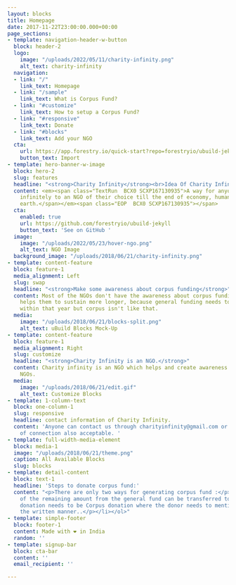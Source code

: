 ```yaml
---
layout: blocks
title: Homepage
date: 2017-11-22T23:00:00.000+00:00
page_sections:
- template: navigation-header-w-button
  block: header-2
  logo:
    image: "/uploads/2022/05/11/charity-infinity.png"
    alt_text: charity-infinity
  navigation:
  - link: "/"
    link_text: Homepage
  - link: "/sample"
    link_text: What is Corpus Fund?
  - link: "#customize"
    link_text: How to setup a Corpus Fund?
  - link: "#responsive"
    link_text: Donate
  - link: "#blocks"
    link_text: Add your NGO
  cta:
    url: https://app.forestry.io/quick-start?repo=forestryio/ubuild-jekyll&provider=github&engine=jekyll
    button_text: Import
- template: hero-banner-w-image
  block: hero-2
  slug: features
  headline: "<strong>Charity Infinity</strong><br>Idea Of Charity Infinity"
  content: <em><span class="TextRun  BCX0 SCXP167130935">A way for anyone to donate
    infinitely to an NGO of their choice till the end of economy, humanity, time and
    earth.</span></em><span class="EOP  BCX0 SCXP167130935">​</span>
  cta:
    enabled: true
    url: https://github.com/forestryio/ubuild-jekyll
    button_text: 'See on GitHub '
  image:
    image: "/uploads/2022/05/23/hover-ngo.png"
    alt_text: NGO Image
  background_image: "/uploads/2018/06/21/charity-infinity.png"
- template: content-feature
  block: feature-1
  media_alignment: Left
  slug: swap
  headline: "<strong>Make some awareness about corpus funding</strong>"
  content: Most of the NGOs don't have the awareness about corpus funding , that only
    helps them to sustain more longer, because general funding needs to be spent 85%
    within that year but corpus isn't like that.
  media:
    image: "/uploads/2018/06/21/blocks-split.png"
    alt_text: uBuild Blocks Mock-Up
- template: content-feature
  block: feature-1
  media_alignment: Right
  slug: customize
  headline: "<strong>Charity Infinity is an NGO.</strong>"
  content: Charity infinity is an NGO which helps and create awareness to all other
    NGOs.
  media:
    image: "/uploads/2018/06/21/edit.gif"
    alt_text: Customize Blocks
- template: 1-column-text
  block: one-column-1
  slug: responsive
  headline: contact information of Charity Infinity.
  content: 'Anyone can contact us through charityinfinity@gmail.com or any other mode
    of connection also acceptable. '
- template: full-width-media-element
  block: media-1
  image: "/uploads/2018/06/21/theme.png"
  caption: All Available Blocks
  slug: blocks
- template: detail-content
  block: text-1
  headline: 'Steps to donate corpus fund:'
  content: "<p>There are only two ways for generating corpus fund :</p><ol><li><p>15%
    of the remaining amount from the general fund can be transferred to Corpus.</p></li><li><p>The
    donation needs to be Corpus donation where the donor needs to mention that in
    the written manner..</p></li></ol>"
- template: simple-footer
  block: footer-1
  content: Made with ❤︎ in India
  random: ''
- template: signup-bar
  block: cta-bar
  content: ''
  email_recipient: ''

---
```

